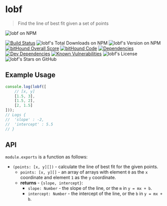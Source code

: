 # lobf
> Find the line of best fit given a set of points

![lobf on NPM](https://nodei.co/npm/lobf.png)

[![Build Status](https://travis-ci.org/javacoolme/lobf.svg?branch=master)](https://travis-ci.org/javacoolme/lobf) ![lobf's Total Downloads on NPM](https://img.shields.io/npm/dt/lobf.svg) ![lobf's Version on NPM](https://img.shields.io/npm/v/lobf.svg) [![bitHound Overall Score](https://www.bithound.io/github/javacoolme/lobf/badges/score.svg)](https://www.bithound.io/github/javacoolme/lobf) [![bitHound Code](https://www.bithound.io/github/javacoolme/lobf/badges/code.svg)](https://www.bithound.io/github/javacoolme/lobf) [![Dependencies](https://www.bithound.io/github/javacoolme/lobf/badges/dependencies.svg)](https://www.bithound.io/github/javacoolme/lobf/master/dependencies/npm) [![Dev Dependencies](https://www.bithound.io/github/javacoolme/lobf/badges/devDependencies.svg)](https://www.bithound.io/github/javacoolme/lobf/master/dependencies/npm) [![Known Vulnerabilities](https://snyk.io/test/github/javacoolme/lobf/badge.svg)](https://snyk.io/test/github/javacoolme/lobf) ![lobf's License](https://img.shields.io/npm/l/lobf.svg) ![lobf's Stars on GitHub](https://img.shields.io/github/stars/javacoolme/lobf.svg?style=social&label=Star)

## Example Usage

```javascript
console.log(lobf([
	// [x, y]
	[1.5, 3],
	[1.5, 2],
	[2, 1.5]
]));
// Logs {
//	'slope' : -2,
//	'intercept' : 5.5
// }
```

## API

`module.exports` is a function as follows:

- `(points: [x, y][])` - calculate the line of best fit for the given points.
	- `points: [x, y][]` - an array of arrays with element `0` as the `x` coordinate and element `1` as the `y` coordinate.
	- **returns** - `{slope, intercept}`:
		- `slope: Number` - the slope of the line, or the `m` in `y = mx + b`.
		- `intercept: Number` - the intercept of the line, or the `b` in `y = mx + b`.